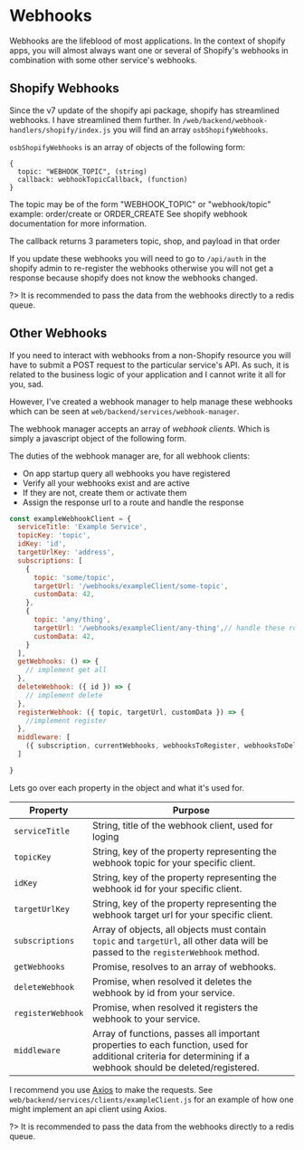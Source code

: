 # Webhooks

Webhooks are the lifeblood of most applications. In the context of shopify apps, you will almost always want one or several of Shopify's webhooks in combination with some other service's webhooks.

## Shopify Webhooks

Since the v7 update of the shopify api package, shopify has streamlined webhooks. I have streamlined them further. In `/web/backend/webhook-handlers/shopify/index.js` you will find an array `osbShopifyWebhooks`.

`osbShopifyWebhooks` is an array of objects of the following form:

```
{
  topic: "WEBHOOK_TOPIC", (string)
  callback: webhookTopicCallback, (function)
}
```

The topic may be of the form "WEBHOOK_TOPIC" or "webhook/topic"
example: order/create or ORDER_CREATE
See shopify webhook documentation for more information.

The callback returns 3 parameters
topic, shop, and payload in that order

If you update these webhooks you will need to go to `/api/auth`
in the shopify admin to re-register the webhooks
otherwise you will not get a response because shopify does not know the webhooks changed.

?> It is recommended to pass the data from the webhooks directly to a redis queue.

## Other Webhooks

If you need to interact with webhooks from a non-Shopify resource you will have to submit a POST request to the particular service's API. As such, it is related to the business logic of your application and I cannot write it all for you, sad.

However, I've created a webhook manager to help manage these webhooks which can be seen at `web/backend/services/webhook-manager`.

The webhook manager accepts an array of *webhook clients*. Which is simply a javascript object of the following form.

The duties of the webhook manager are, for all webhook clients:
 - On app startup query all webhooks you have registered
 - Verify all your webhooks exist and are active
 - If they are not, create them or activate them
 - Assign the response url to a route and handle the response

```js
const exampleWebhookClient = {
  serviceTitle: 'Example Service',
  topicKey: 'topic',
  idKey: 'id',
  targetUrlKey: 'address',
  subscriptions: [
    {
      topic: 'some/topic',
      targetUrl: '/webhooks/exampleClient/some-topic',
      customData: 42,
    },
    {
      topic: 'any/thing',
      targetUrl: '/webhooks/exampleClient/any-thing',// handle these routes in express
      customData: 42,
    }
  ],
  getWebhooks: () => {
    // implement get all
  },
  deleteWebhook: ({ id }) => {
    // implement delete
  },
  registerWebhook: ({ topic, targetUrl, customData }) => {
    //implement register
  },
  middleware: [
    ({ subscription, currentWebhooks, webhooksToRegister, webhooksToDelete }) => {}
  ]

}
```

Lets go over each property in the object and what it's used for.

| Property  | Purpose  |
|---|---|
| `serviceTitle`  | String, title of the webhook client, used for loging  |
| `topicKey`  | String, key of the property representing the webhook topic for your specific client.  |
| `idKey`  | String, key of the property representing the webhook id for your specific client.  |
| `targetUrlKey`  | String, key of the property representing the webhook target url for your specific client.  |
| `subscriptions`  | Array of objects, all objects must contain `topic` and `targetUrl`, all other data will be passed to the `registerWebhook` method.  |
| `getWebhooks`  | Promise, resolves to an array of webhooks.  |
| `deleteWebhook`  |  Promise, when resolved it deletes the webhook by id from your service. |
| `registerWebhook`  | Promise, when resolved it registers the webhook to your service.  |
| `middleware`  | Array of functions, passes all important properties to each function, used for additional criteria for determining if a webhook should be deleted/registered.  |


I recommend you use [Axios](https://www.npmjs.com/package/axios) to make the requests. See `web/backend/services/clients/exampleClient.js` for an example of how one might implement an api client using Axios.

?> It is recommended to pass the data from the webhooks directly to a redis queue.